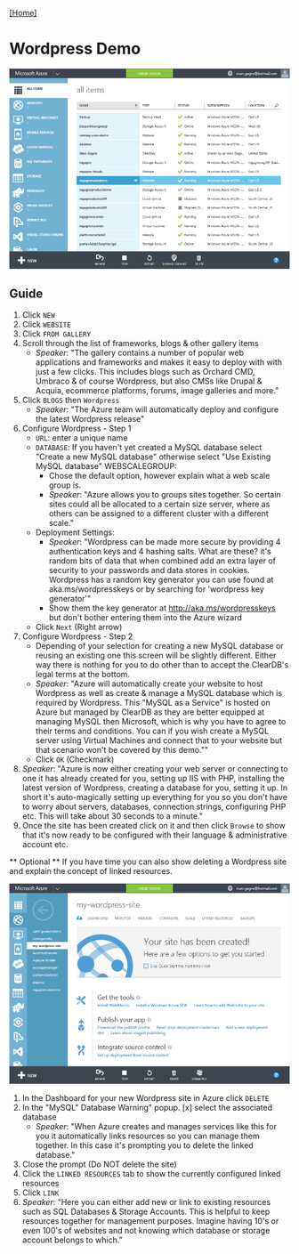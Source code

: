 [[Home]](../README.html)

# Wordpress Demo

![Create a Wordpress Site](./assets/websites-wordpress-create.gif)

## Guide

1. Click `NEW`
1. Click `WEBSITE`
1. Click `FROM GALLERY`
1. Scroll through the list of frameworks, blogs & other gallery items
	* *Speaker*: "The gallery contains a number of popular web applications and frameworks and makes it easy to deploy with with just a few clicks. This includes blogs such as Orchard CMD, Umbraco & of course Wordpress, but also CMSs like Drupal & Acquia, ecommerce platforms, forums, image galleries and more."
1. Click `BLOGS` then `Wordpress`
	* *Speaker*: "The Azure team will automatically deploy and configure the latest Wordpress release"
1. Configure Wordpress - Step 1
	* `URL`: enter a unique name
	* `DATABASE`: If you haven't yet created a MySQL database select "Create a new MySQL database" otherwise select "Use Existing MySQL database"
	WEBSCALEGROUP:
		* Chose the default option, however explain what a web scale group is.
		* *Speaker*: "Azure allows you to groups sites together. So certain sites could all be allocated to a certain size server, where as others can be assigned to a different cluster with a different scale."
	* Deployment Settings:
		* *Speaker*: "Wordpress can be made more secure by providing 4 authentication keys and 4 hashing salts. What are these? it's random bits of data that when combined add an extra layer of security to your passwords and data stores in cookies. Wordpress has a random key generator you can use found at aka.ms/wordpresskeys or by searching for 'wordpress key generator'"
		* Show them the key generator at http://aka.ms/wordpresskeys but don't bother entering them into the Azure wizard
	* Click `Next` (Right arrow)
1. Configure Wordpress - Step 2
	* Depending of your selection for creating a new MySQL database or reusing an existing one this screen will be slightly different. Either way there is nothing for you to do other than to accept the ClearDB's legal terms at the bottom.
	* *Speaker*: "Azure will automatically create your website to host Wordpress as well as create & manage a MySQL database which is required by Wordpress. This "MySQL as a Service" is hosted on Azure but managed by ClearDB as they are better equipped at managing MySQL then Microsoft, which is why you have to agree to their terms and conditions. You can if you wish create a MySQL server using Virtual Machines and connect that to your website but that scenario won't be covered by this demo.""
	* Click `OK` (Checkmark)
1. *Speaker*: "Azure is now either creating your web server or connecting to one it has already created for you, setting up IIS with PHP, installing the latest version of Wordpress, creating a database for you, setting it up. In short it's auto-magically setting up everything for you so you don't have to worry about servers, databases, connection strings, configuring PHP etc. This will take about 30 seconds to a minute."
1. Once the site has been created click on it and then click `Browse` to show that it's now ready to be configured with their language & administrative account etc.

** Optional **
If you have time you can also show deleting a Wordpress site and explain the concept of linked resources.

![Deleting a websites & managing linked resources](./assets/websites-wordpress-linked-resources.gif)

1. In the Dashboard for your new Wordpress site in Azure click `DELETE`
1. In the "MySQL" Database Warning" popup. [x] select the associated database
	* *Speaker*: "When Azure creates and manages services like this for you it automatically links resources so you can manage them together. In this case it's prompting you to delete the linked database."
1. Close the prompt (Do NOT delete the site)
1. Click the `LINKED RESOURCES` tab to show the currently configured linked resources
1. Click `LINK` 
1. *Speaker*: "Here you can either add new or link to existing resources such as SQL Databases & Storage Accounts. This is helpful to keep resources together for management purposes. Imagine having 10's or even 100's of websites and not knowing which database or storage account belongs to which."
